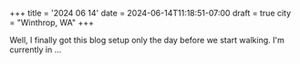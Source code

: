 +++
title = '2024 06 14'
date = 2024-06-14T11:18:51-07:00
draft = true
city = "Winthrop, WA"
+++

Well, I finally got this blog setup only the day before we start walking. I'm currently in ...